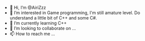 - 👋 Hi, I’m @AiriZzz
- 👀 I’m interested in Game programming, I'm still amature level. Do understand a little bit of C++ and some C#.
- 🌱 I’m currently learning C++
- 💞️ I’m looking to collaborate on ...
- 📫 How to reach me ...

<!---
AiriZzz/AiriZzz is a ✨ special ✨ repository because its `README.md` (this file) appears on your GitHub profile.
You can click the Preview link to take a look at your changes.
--->
